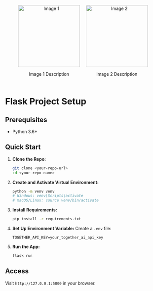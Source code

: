 <div style="display: flex; justify-content: center;">

  <div style="margin: 10px; text-align: center;">
    <img src="https://github.com/user-attachments/assets/2017912e-58ec-4792-952b-60d2570f49c1" alt="Image 1" width="200"/>
    <p>Image 1 Description</p>
  </div>

  <div style="margin: 10px; text-align: center;">
    <img src="https://github.com/user-attachments/assets/b7f731a5-8455-4b99-be5d-4174bbb0ecf4" alt="Image 2" width="200"/>
    <p>Image 2 Description</p>
  </div>

</div>


# Flask Project Setup

## Prerequisites
- Python 3.6+

## Quick Start

1. **Clone the Repo:**
   ```bash
   git clone <your-repo-url>
   cd <your-repo-name>
   ```

2. **Create and Activate Virtual Environment:**
   ```bash
   python -m venv venv
   # Windows: venv\Scripts\activate
   # macOS/Linux: source venv/bin/activate
   ```

3. **Install Requirements:**
   ```bash
   pip install -r requirements.txt
   ```

4. **Set Up Environment Variable:**
   Create a `.env` file:
   ```
   TOGETHER_API_KEY=your_together_ai_api_key
   ```

5. **Run the App:**
   ```bash
   flask run
   ```

## Access
Visit `http://127.0.0.1:5000` in your browser.

